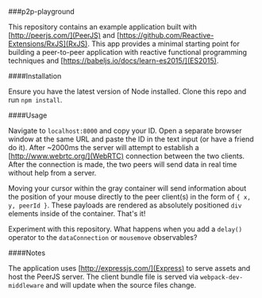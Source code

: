 ###p2p-playground

This repository contains an example application built with
[http://peerjs.com/](PeerJS) and
[https://github.com/Reactive-Extensions/RxJS](RxJS). This app provides a minimal
starting point for building a peer-to-peer application with reactive functional
programming techniques and [https://babeljs.io/docs/learn-es2015/](ES2015).

####Installation

Ensure you have the latest version of Node installed. Clone this repo and run
`npm install`.

####Usage

Navigate to `localhost:8000` and copy your ID. Open a separate browser window at
the same URL and paste the ID in the text input (or have a friend do it). After
~2000ms the server will attempt to establish a [http://www.webrtc.org/](WebRTC)
connection between the two clients. After the connection is made, the two
peers will send data in real time without help from a server.

Moving your cursor within the gray container will send information about the
position of your mouse directly to the peer client(s) in the form of
`{ x, y, peerId }`. These payloads are rendered as absolutely positioned `div`
elements inside of the container. That's it!

Experiment with this repository. What happens when you add a `delay()` operator
to the `dataConnection` or `mousemove` observables?

####Notes

The application uses [http://expressjs.com/](Express) to serve assets and host
the PeerJS server. The client bundle file is served via `webpack-dev-middleware`
and will update when the source files change.
